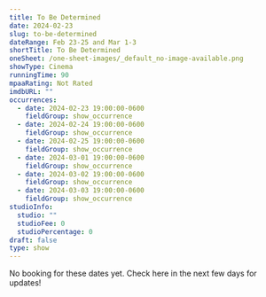 ```yaml
---
title: To Be Determined
date: 2024-02-23
slug: to-be-determined
dateRange: Feb 23-25 and Mar 1-3
shortTitle: To Be Determined
oneSheet: /one-sheet-images/_default_no-image-available.png
showType: Cinema
runningTime: 90
mpaaRating: Not Rated
imdbURL: ""
occurrences:
  - date: 2024-02-23 19:00:00-0600
    fieldGroup: show_occurrence
  - date: 2024-02-24 19:00:00-0600
    fieldGroup: show_occurrence
  - date: 2024-02-25 19:00:00-0600
    fieldGroup: show_occurrence
  - date: 2024-03-01 19:00:00-0600
    fieldGroup: show_occurrence
  - date: 2024-03-02 19:00:00-0600
    fieldGroup: show_occurrence
  - date: 2024-03-03 19:00:00-0600
    fieldGroup: show_occurrence
studioInfo:
  studio: ""
  studioFee: 0
  studioPercentage: 0
draft: false
type: show
---
```

No booking for these dates yet.  Check here in the next few days for updates!  